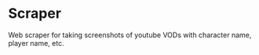 # Scraper
Web scraper for taking screenshots of youtube VODs with character name, player name, etc.
